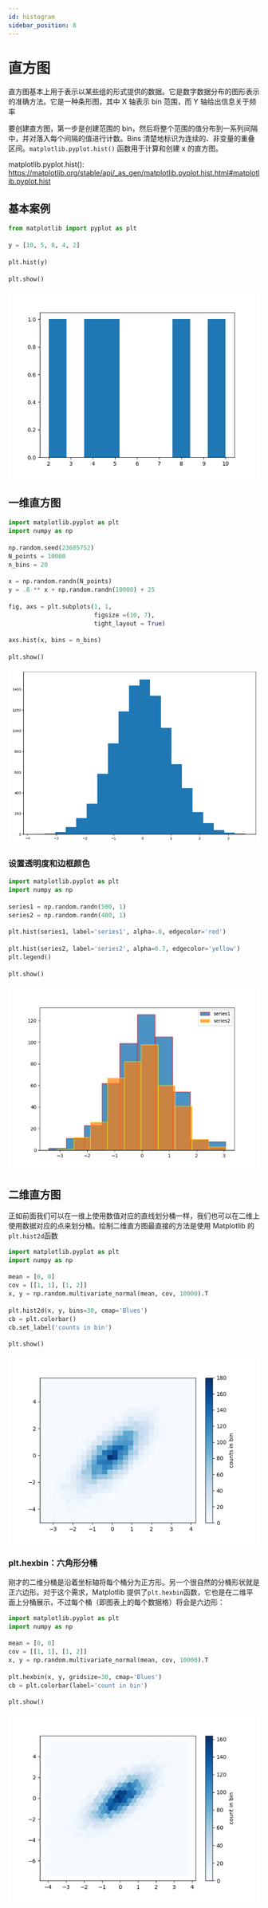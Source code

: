 ```yaml
---
id: histogram
sidebar_position: 8
---
```


# 直方图

直方图基本上用于表示以某些组的形式提供的数据。它是数字数据分布的图形表示的准确方法。它是一种条形图，其中 X 轴表示 bin 范围，而 Y 轴给出信息关于频率

要创建直方图，第一步是创建范围的 bin，然后将整个范围的值分布到一系列间隔中，并对落入每个间隔的值进行计数。Bins 清楚地标识为连续的、非变量的重叠区间。`matplotlib.pyplot.hist()` 函数用于计算和创建 x 的直方图。

matplotlib.pyplot.hist(): https://matplotlib.org/stable/api/_as_gen/matplotlib.pyplot.hist.html#matplotlib.pyplot.hist

## 基本案例

```python
from matplotlib import pyplot as plt
 
y = [10, 5, 8, 4, 2]
 
plt.hist(y)

plt.show()
```
![](./img/hist_01.png)

## 一维直方图

```python
import matplotlib.pyplot as plt
import numpy as np

np.random.seed(23685752)
N_points = 10000
n_bins = 20
 
x = np.random.randn(N_points)
y = .8 ** x + np.random.randn(10000) + 25
 
fig, axs = plt.subplots(1, 1,
                        figsize =(10, 7),
                        tight_layout = True)
 
axs.hist(x, bins = n_bins)

plt.show()
```
![](./img/hist_02.png)

### 设置透明度和边框颜色

```python
import matplotlib.pyplot as plt
import numpy as np
 
series1 = np.random.randn(500, 1)
series2 = np.random.randn(400, 1)
 
plt.hist(series1, label='series1', alpha=.8, edgecolor='red')
 
plt.hist(series2, label='series2', alpha=0.7, edgecolor='yellow')
plt.legend()
 
plt.show()
```
![](./img/hist_03.png)

## 二维直方图

正如前面我们可以在一维上使用数值对应的直线划分桶一样，我们也可以在二维上使用数据对应的点来划分桶。绘制二维直方图最直接的方法是使用 Matplotlib 的`plt.hist2d`函数

```python
import matplotlib.pyplot as plt
import numpy as np
 
mean = [0, 0]
cov = [[1, 1], [1, 2]]
x, y = np.random.multivariate_normal(mean, cov, 10000).T
 
plt.hist2d(x, y, bins=30, cmap='Blues')
cb = plt.colorbar()
cb.set_label('counts in bin')
 
plt.show()
```
![](./img/hist_04.png)

### plt.hexbin：六角形分桶

刚才的二维分桶是沿着坐标轴将每个桶分为正方形。另一个很自然的分桶形状就是正六边形。对于这个需求，Matplotlib 提供了`plt.hexbin`函数，它也是在二维平面上分桶展示，不过每个桶（即图表上的每个数据格）将会是六边形：

```python
import matplotlib.pyplot as plt
import numpy as np
 
mean = [0, 0]
cov = [[1, 1], [1, 2]]
x, y = np.random.multivariate_normal(mean, cov, 10000).T
 
plt.hexbin(x, y, gridsize=30, cmap='Blues')
cb = plt.colorbar(label='count in bin')
 
plt.show()
```
![](./img/hist_05.png)